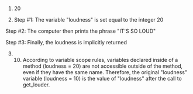 1) 20 

2) Step #1: The variable "loudness" is set equal to the integer 20

Step #2: The computer then prints the phrase "IT'S SO LOUD"

Step #3: Finally, the loudness is implicitly returned

3) 10. According to variable scope rules, variables declared inside of a method (loudness = 20) are not accessible outside of the method, even if they have the same name. Therefore, the original "loudness" variable (loudness = 10) is the value of "loudness" after the call to get_louder.